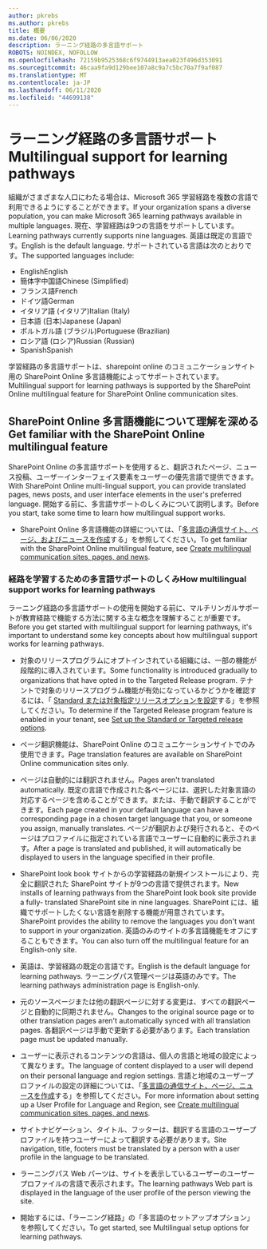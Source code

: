 ```yaml
---
author: pkrebs
ms.author: pkrebs
title: 概要
ms.date: 06/06/2020
description: ラーニング経路の多言語サポート
ROBOTS: NOINDEX, NOFOLLOW
ms.openlocfilehash: 72159b9525368c6f9744913aea023f496d353091
ms.sourcegitcommit: 46caa9fa9d129bee107a8c9a7c5bc70a7f9af087
ms.translationtype: MT
ms.contentlocale: ja-JP
ms.lasthandoff: 06/11/2020
ms.locfileid: "44699138"
---
```

# <a name="multilingual-support-for-learning-pathways"></a><span data-ttu-id="cb100-103">ラーニング経路の多言語サポート</span><span class="sxs-lookup"><span data-stu-id="cb100-103">Multilingual support for learning pathways</span></span>

<span data-ttu-id="cb100-104">組織がさまざまな人口にわたる場合は、Microsoft 365 学習経路を複数の言語で利用できるようにすることができます。</span><span class="sxs-lookup"><span data-stu-id="cb100-104">If your organization spans a diverse population, you can make Microsoft 365 learning pathways available in multiple languages.</span></span> <span data-ttu-id="cb100-105">現在、学習経路は9つの言語をサポートしています。</span><span class="sxs-lookup"><span data-stu-id="cb100-105">Learning pathways currently supports nine languages.</span></span> <span data-ttu-id="cb100-106">英語は既定の言語です。</span><span class="sxs-lookup"><span data-stu-id="cb100-106">English is the default language.</span></span> <span data-ttu-id="cb100-107">サポートされている言語は次のとおりです。</span><span class="sxs-lookup"><span data-stu-id="cb100-107">The supported languages include:</span></span>   

- <span data-ttu-id="cb100-108">English</span><span class="sxs-lookup"><span data-stu-id="cb100-108">English</span></span>    
- <span data-ttu-id="cb100-109">簡体字中国語</span><span class="sxs-lookup"><span data-stu-id="cb100-109">Chinese (Simplified)</span></span>
- <span data-ttu-id="cb100-110">フランス語</span><span class="sxs-lookup"><span data-stu-id="cb100-110">French</span></span>
- <span data-ttu-id="cb100-111">ドイツ語</span><span class="sxs-lookup"><span data-stu-id="cb100-111">German</span></span>
- <span data-ttu-id="cb100-112">イタリア語 (イタリア)</span><span class="sxs-lookup"><span data-stu-id="cb100-112">Italian (Italy)</span></span>
- <span data-ttu-id="cb100-113">日本語 (日本)</span><span class="sxs-lookup"><span data-stu-id="cb100-113">Japanese (Japan)</span></span>
- <span data-ttu-id="cb100-114">ポルトガル語 (ブラジル)</span><span class="sxs-lookup"><span data-stu-id="cb100-114">Portuguese (Brazilian)</span></span>
- <span data-ttu-id="cb100-115">ロシア語 (ロシア)</span><span class="sxs-lookup"><span data-stu-id="cb100-115">Russian (Russian)</span></span>
- <span data-ttu-id="cb100-116">Spanish</span><span class="sxs-lookup"><span data-stu-id="cb100-116">Spanish</span></span>

<span data-ttu-id="cb100-117">学習経路の多言語サポートは、sharepoint online のコミュニケーションサイト用の SharePoint Online 多言語機能によってサポートされています。</span><span class="sxs-lookup"><span data-stu-id="cb100-117">Multilingual support for learning pathways is supported by the SharePoint Online multilingual feature for SharePoint Online communication sites.</span></span> 

## <a name="get-familiar-with-the-sharepoint-online-multilingual-feature"></a><span data-ttu-id="cb100-118">SharePoint Online 多言語機能について理解を深める</span><span class="sxs-lookup"><span data-stu-id="cb100-118">Get familiar with the SharePoint Online multilingual feature</span></span>
<span data-ttu-id="cb100-119">SharePoint Online の多言語サポートを使用すると、翻訳されたページ、ニュース投稿、ユーザーインターフェイス要素をユーザーの優先言語で提供できます。</span><span class="sxs-lookup"><span data-stu-id="cb100-119">With SharePoint Online multi-lingual support, you can provide translated pages, news posts, and user interface elements in the user's preferred language.</span></span> <span data-ttu-id="cb100-120">開始する前に、多言語サポートのしくみについて説明します。</span><span class="sxs-lookup"><span data-stu-id="cb100-120">Before you start, take some time to learn how multilingual support works.</span></span> 
- <span data-ttu-id="cb100-121">SharePoint Online 多言語機能の詳細については、「[多言語の通信サイト、ページ、およびニュースを作成](https://support.office.com/en-us/article/2bb7d610-5453-41c6-a0e8-6f40b3ed750c)する」を参照してください。</span><span class="sxs-lookup"><span data-stu-id="cb100-121">To get familiar with the SharePoint Online multilingual feature, see [Create multilingual communication sites, pages, and news](https://support.office.com/en-us/article/2bb7d610-5453-41c6-a0e8-6f40b3ed750c).</span></span> 

### <a name="how-multilingual-support-works-for-learning-pathways"></a><span data-ttu-id="cb100-122">経路を学習するための多言語サポートのしくみ</span><span class="sxs-lookup"><span data-stu-id="cb100-122">How multilingual support works for learning pathways</span></span>
<span data-ttu-id="cb100-123">ラーニング経路の多言語サポートの使用を開始する前に、マルチリンガルサポートが教育経路で機能する方法に関する主な概念を理解することが重要です。</span><span class="sxs-lookup"><span data-stu-id="cb100-123">Before you get started with multilingual support for learning pathways, it's important to understand some key concepts about how multilingual support works for learning pathways.</span></span> 

- <span data-ttu-id="cb100-124">対象のリリースプログラムにオプトインされている組織には、一部の機能が段階的に導入されています。</span><span class="sxs-lookup"><span data-stu-id="cb100-124">Some functionality is introduced gradually to organizations that have opted in to the Targeted Release program.</span></span> <span data-ttu-id="cb100-125">テナントで対象のリリースプログラム機能が有効になっているかどうかを確認するには、「 [Standard または対象指定リリースオプションを設定](https://support.office.com/en-us/article/3b3adfa4-1777-4ff0-b606-fb8732101f47)する」を参照してください。</span><span class="sxs-lookup"><span data-stu-id="cb100-125">To determine if the Targeted Release program feature is enabled in your tenant, see [Set up the Standard or Targeted release options](https://support.office.com/en-us/article/3b3adfa4-1777-4ff0-b606-fb8732101f47).</span></span> 
- <span data-ttu-id="cb100-126">ページ翻訳機能は、SharePoint Online のコミュニケーションサイトでのみ使用できます。</span><span class="sxs-lookup"><span data-stu-id="cb100-126">Page translation features are available on SharePoint Online communication sites only.</span></span>
- <span data-ttu-id="cb100-127">ページは自動的には翻訳されません。</span><span class="sxs-lookup"><span data-stu-id="cb100-127">Pages aren't translated automatically.</span></span> <span data-ttu-id="cb100-128">既定の言語で作成された各ページには、選択した対象言語の対応するページを含めることができます。または、手動で翻訳することができます。</span><span class="sxs-lookup"><span data-stu-id="cb100-128">Each page created in your default language can have a corresponding page in a chosen target language that you, or someone you assign, manually translates.</span></span> <span data-ttu-id="cb100-129">ページが翻訳および発行されると、そのページはプロファイルに指定されている言語でユーザーに自動的に表示されます。</span><span class="sxs-lookup"><span data-stu-id="cb100-129">After a page is translated and published, it will automatically be displayed to users in the language specified in their profile.</span></span>
- <span data-ttu-id="cb100-130">SharePoint look book サイトからの学習経路の新規インストールにより、完全に翻訳された SharePoint サイトが9つの言語で提供されます。</span><span class="sxs-lookup"><span data-stu-id="cb100-130">New installs of learning pathways from the SharePoint look book site provide a fully- translated SharePoint site in nine languages.</span></span> <span data-ttu-id="cb100-131">SharePoint には、組織でサポートしたくない言語を削除する機能が用意されています。</span><span class="sxs-lookup"><span data-stu-id="cb100-131">SharePoint provides the ability to remove the languages you don't want to support in your organization.</span></span> <span data-ttu-id="cb100-132">英語のみのサイトの多言語機能をオフにすることもできます。</span><span class="sxs-lookup"><span data-stu-id="cb100-132">You can also turn off the multilingual feature for an English-only site.</span></span> 
- <span data-ttu-id="cb100-133">英語は、学習経路の既定の言語です。</span><span class="sxs-lookup"><span data-stu-id="cb100-133">English is the default language for learning pathways.</span></span> <span data-ttu-id="cb100-134">ラーニングパス管理ページは英語のみです。</span><span class="sxs-lookup"><span data-stu-id="cb100-134">The learning pathways administration page is English-only.</span></span> 
- <span data-ttu-id="cb100-135">元のソースページまたは他の翻訳ページに対する変更は、すべての翻訳ページと自動的に同期されません。</span><span class="sxs-lookup"><span data-stu-id="cb100-135">Changes to the original source page or to other translation pages aren't automatically synced with all translation pages.</span></span> <span data-ttu-id="cb100-136">各翻訳ページは手動で更新する必要があります。</span><span class="sxs-lookup"><span data-stu-id="cb100-136">Each translation page must be updated manually.</span></span>
- <span data-ttu-id="cb100-137">ユーザーに表示されるコンテンツの言語は、個人の言語と地域の設定によって異なります。</span><span class="sxs-lookup"><span data-stu-id="cb100-137">The language of content displayed to a user will depend on their personal language and region settings.</span></span> <span data-ttu-id="cb100-138">言語と地域のユーザープロファイルの設定の詳細については、「[多言語の通信サイト、ページ、ニュースを作成](https://support.office.com/en-us/article/2bb7d610-5453-41c6-a0e8-6f40b3ed750c)する」を参照してください。</span><span class="sxs-lookup"><span data-stu-id="cb100-138">For more information about setting up a User Profile for Language and Region, see [Create multilingual communication sites, pages, and news](https://support.office.com/en-us/article/2bb7d610-5453-41c6-a0e8-6f40b3ed750c).</span></span> 
- <span data-ttu-id="cb100-139">サイトナビゲーション、タイトル、フッターは、翻訳する言語のユーザープロファイルを持つユーザーによって翻訳する必要があります。</span><span class="sxs-lookup"><span data-stu-id="cb100-139">Site navigation, title, footers must be translated by a person with a user profile in the language to be translated.</span></span>
- <span data-ttu-id="cb100-140">ラーニングパス Web パーツは、サイトを表示しているユーザーのユーザープロファイルの言語で表示されます。</span><span class="sxs-lookup"><span data-stu-id="cb100-140">The learning pathways Web part is displayed in the language of the user profile of the person viewing the site.</span></span> 

- <span data-ttu-id="cb100-141">開始するには、「ラーニング経路」の「多言語のセットアップオプション」を参照してください。</span><span class="sxs-lookup"><span data-stu-id="cb100-141">To get started, see Multilingual setup options for learning pathways.</span></span> 